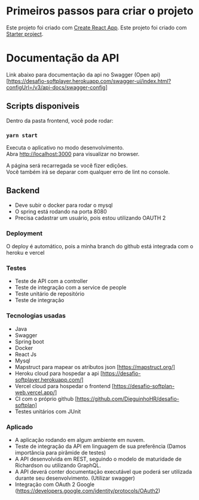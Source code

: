 # Primeiros passos para criar o projeto

Este projeto foi criado com [Create React App](https://github.com/facebook/create-react-app).
Este projeto foi criado com [Starter project](https://github.com/spring-projects/spring-boot).

# Documentação da API

Link abaixo para documentação da api no Swagger (Open api)
[https://desafio-softplayer.herokuapp.com/swagger-ui/index.html?configUrl=/v3/api-docs/swagger-config] 

## Scripts disponiveis

Dentro da pasta frontend, você pode rodar:


### `yarn start`

Executa o aplicativo no modo desenvolvimento.\
Abra [http://localhost:3000](http://localhost:3000) para visualizar no browser.

A página será recarregada se você fizer edições.\
Você também irá se deparar com qualquer erro de lint no console.

## Backend

- Deve subir o docker para rodar o mysql
- O spring está rodando na porta 8080
- Precisa cadastrar um usuário, pois estou utilizando OAUTH 2


### Deployment

O deploy é automático, pois a minha branch do github está integrada com o heroku e vercel

### Testes

- Teste de API com a controller
- Teste de integração com a service de people
- Teste unitário de repositório
- Teste de integração

### Tecnologias usadas
- Java
- Swagger
- Spring boot
- Docker
- React Js
- Mysql
- Mapstruct para mapear os atributos json [https://mapstruct.org/]
- Heroku cloud para hospedar a api [https://desafio-softplayer.herokuapp.com/]
- Vercel cloud para hospedar o frontend [https://desafio-softplan-web.vercel.app/]
- CI com o próprio github [https://github.com/DieguinhoHR/desafio-softplan]
- Testes unitários com JUnit

### Aplicado

- A aplicação rodando em algum ambiente em nuvem.
- Teste de integração da API em linguagem de sua preferência (Damos importância para pirâmide de testes)
- A API desenvolvida em REST, seguindo o modelo de maturidade de Richardson ou utilizando GraphQL.
- A API deverá conter documentação executável que poderá ser utilizada durante seu desenvolvimento. (Utilizar  swagger)
- Integração com OAuth 2 Google (https://developers.google.com/identity/protocols/OAuth2)